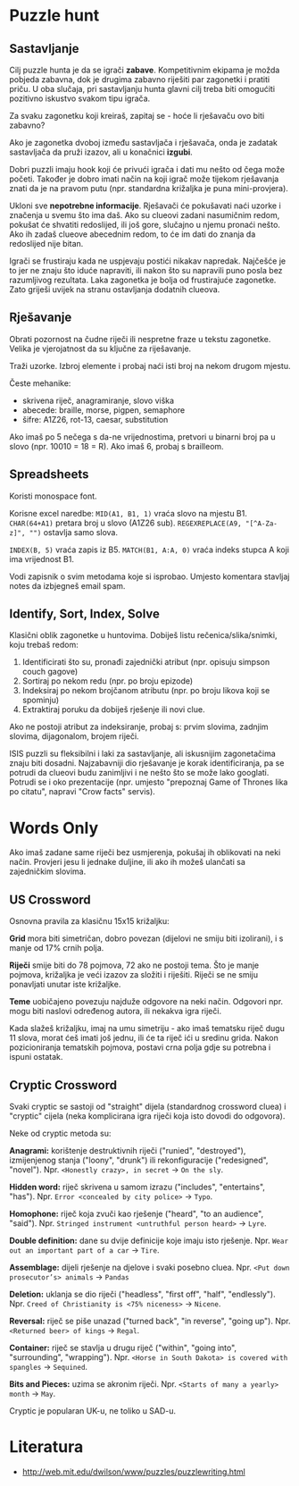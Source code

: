 # Puzzle hunt

## Sastavljanje

Cilj puzzle hunta je da se igrači **zabave**. Kompetitivnim ekipama je možda pobjeda zabavna, dok je drugima zabavno riješiti par zagonetki i pratiti priču. U oba slučaja, pri sastavljanju hunta glavni cilj treba biti omogućiti pozitivno iskustvo svakom tipu igrača.

Za svaku zagonetku koji kreiraš, zapitaj se - hoće li rješavaču ovo biti zabavno?

Ako je zagonetka dvoboj između sastavljača i rješavača, onda je zadatak sastavljača da pruži izazov, ali u konačnici **izgubi**.

Dobri puzzli imaju hook koji će privući igrača i dati mu nešto od čega može početi. Također je dobro imati način na koji igrač može tijekom rješavanja znati da je na pravom putu (npr. standardna križaljka je puna mini-provjera).

Ukloni sve **nepotrebne informacije**. Rješavači će pokušavati naći uzorke i značenja u svemu što ima daš. Ako su clueovi zadani nasumičnim redom, pokušat će shvatiti redoslijed, ili još gore, slučajno u njemu pronaći nešto. Ako ih zadaš clueove abecednim redom, to će im dati do znanja da redoslijed nije bitan.

Igrači se frustiraju kada ne uspjevaju postići nikakav napredak. Najčešće je to jer ne znaju što iduće napraviti, ili nakon što su napravili puno posla bez razumljivog rezultata. Laka zagonetka je bolja od frustirajuće zagonetke. Zato griješi uvijek na stranu ostavljanja dodatnih clueova.

## Rješavanje

Obrati pozornost na čudne riječi ili nespretne fraze u tekstu zagonetke. Velika je vjerojatnost da su ključne za riješavanje.

Traži uzorke. Izbroj elemente i probaj naći isti broj na nekom drugom mjestu.

Česte mehanike:
* skrivena riječ, anagramiranje, slovo viška
* abecede: braille, morse, pigpen, semaphore
* šifre: A1Z26, rot-13, caesar, substitution

Ako imaš po 5 nečega s da-ne vrijednostima, pretvori u binarni broj pa u slovo (npr. 10010 = 18 = R). Ako imaš 6, probaj s brailleom.

## Spreadsheets

Koristi monospace font.

Korisne excel naredbe:
`MID(A1, B1, 1)` vraća slovo na mjestu B1.
`CHAR(64+A1)` pretara broj u slovo (A1Z26 sub).
`REGEXREPLACE(A9, "[^A-Za-z]", "")` ostavlja samo slova.

`INDEX(B, 5)` vraća zapis iz B5.
`MATCH(B1, A:A, 0)` vraća indeks stupca A koji ima vrijednost B1.

Vodi zapisnik o svim metodama koje si isprobao.
Umjesto komentara stavljaj notes da izbjegneš email spam.

## Identify, Sort, Index, Solve

Klasični oblik zagonetke u huntovima. Dobiješ listu rečenica/slika/snimki, koju trebaš redom:
1) Identificirati što su, pronađi zajednički atribut (npr. opisuju simpson couch gagove)
2) Sortiraj po nekom redu (npr. po broju epizode)
3) Indeksiraj po nekom brojčanom atributu (npr. po broju likova koji se spominju)
4) Extraktiraj poruku da dobiješ rješenje ili novi clue.

Ako ne postoji atribut za indeksiranje, probaj s: prvim slovima, zadnjim slovima, dijagonalom, brojem riječi.

ISIS puzzli su fleksibilni i laki za sastavljanje, ali iskusnijim zagonetačima znaju biti dosadni. Najzabavniji dio rješavanje je korak identificiranja, pa se potrudi da clueovi budu zanimljivi i ne nešto što se može lako googlati. Potrudi se i oko prezentacije (npr. umjesto "prepoznaj Game of Thrones lika po citatu", napravi "Crow facts" servis).

# Words Only

Ako imaš zadane same riječi bez usmjerenja, pokušaj ih oblikovati na neki način. Provjeri jesu li jednake duljine, ili ako ih možeš ulančati sa zajedničkim slovima.

## US Crossword

Osnovna pravila za klasičnu 15x15 križaljku:

**Grid** mora biti simetričan, dobro povezan (dijelovi ne smiju biti izolirani), i s manje od 17% crnih polja.

**Riječi** smije biti do 78 pojmova, 72 ako ne postoji tema. Što je manje pojmova, križaljka je veći izazov za složiti i riješiti. Riječi se ne smiju ponavljati unutar iste križaljke.

**Teme** uobičajeno povezuju najduže odgovore na neki način. Odgovori npr. mogu biti naslovi određenog autora, ili nekakva igra riječi.

Kada slažeš križaljku, imaj na umu simetriju - ako imaš tematsku riječ dugu 11 slova, morat ćeš imati još jednu, ili će ta riječ ići u sredinu grida. Nakon pozicioniranja tematskih pojmova, postavi crna polja gdje su potrebna i ispuni ostatak.

## Cryptic Crossword

Svaki cryptic se sastoji od "straight" dijela (standardnog crossword cluea) i "cryptic" cijela (neka komplicirana igra riječi koja isto dovodi do odgovora).

Neke od cryptic metoda su:

**Anagrami:** korištenje destruktivnih riječi ("runied", "destroyed"), izmijenjenog stanja ("loony", "drunk") ili rekonfiguracije ("redesigned", "novel"). Npr. `<Honestly crazy>, in secret` -> `On the sly`.

**Hidden word:** riječ skrivena u samom izrazu ("includes", "entertains", "has"). Npr. `Error <concealed by city police>` -> `Typo`.

**Homophone:** riječ koja zvuči kao rješenje ("heard", "to an audience", "said"). Npr. `Stringed instrument <untruthful person heard>` -> `Lyre`.

**Double definition:** dane su dvije definicije koje imaju isto rješenje. Npr. `Wear out an important part of a car` -> `Tire`.

**Assemblage:** dijeli rješenje na djelove i svaki posebno cluea. Npr. `<Put down prosecutor’s> animals` -> `Pandas`

**Deletion:** uklanja se dio riječi ("headless", "first off", "half", "endlessly"). Npr. `Creed of Christianity is <75% niceness>` -> `Nicene`.

**Reversal:** riječ se piše unazad ("turned back", "in reverse", "going up"). Npr. `<Returned beer> of kings` -> `Regal`.

**Container:** riječ se stavlja u drugu riječ ("within", "going into", "surrounding", "wrapping"). Npr. `<Horse in South Dakota> is covered with spangles` -> `Sequined`.

**Bits and Pieces:** uzima se akronim riječi. Npr. `<Starts of many a yearly> month` -> `May`.

Cryptic je popularan UK-u, ne toliko u SAD-u.

# Literatura

* http://web.mit.edu/dwilson/www/puzzles/puzzlewriting.html
